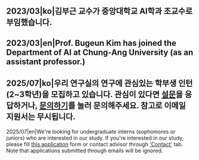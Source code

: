 2023/03|ko|김부근 교수가 **중앙대학교 AI학과** 조교수로 부임했습니다.
---
2023/03|en|Prof. Bugeun Kim has joined the **Department of AI at Chung-Ang University** (as an assistant professor.)
---
2025/07|ko|우리 연구실의 연구에 관심있는 학부생 인턴(2~3학년)을 모집하고 있습니다. 관심이 있다면 [설문](https://forms.gle/u32h6cBpgZNPhLAq6)을 응답하거나, [문의하기](/#/ko/contact)를 눌러 문의해주세요. 참고로 이메일 지원서는 무시됩니다.
---
2025/07|en|We're looking for undergraduate interns (sophomores or juniors) who are interested in our study. If you're interested in our study, please fill [this application](https://forms.gle/u32h6cBpgZNPhLAq6) form or contact advisor through ['Contact'](/#/ko/contact) tab. Note that applications submitted through emails will be ignored.

